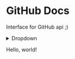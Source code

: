 # GitHub Docs

Interface for GitHub api ;)

<details>
  <summary>Dropdown</summary>
  <span>Вот некоторый текст в выпадающем блоке</span>
  <code>console.log('Вот еще некоторый код!')</code>
</details>

Hello, world!
